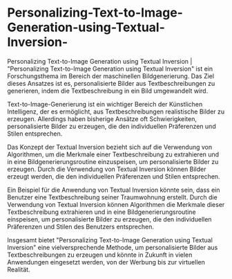 # Personalizing-Text-to-Image-Generation-using-Textual-Inversion-
Personalizing Text-to-Image Generation using Textual Inversion |
"Personalizing Text-to-Image Generation using Textual Inversion" ist ein Forschungsthema im Bereich der maschinellen Bildgenerierung. Das Ziel dieses Ansatzes ist es, personalisierte Bilder aus Textbeschreibungen zu generieren, indem die Textbeschreibung in ein Bild umgewandelt wird.

Text-to-Image-Generierung ist ein wichtiger Bereich der Künstlichen Intelligenz, der es ermöglicht, aus Textbeschreibungen realistische Bilder zu erzeugen. Allerdings haben bisherige Ansätze oft Schwierigkeiten, personalisierte Bilder zu erzeugen, die den individuellen Präferenzen und Stilen entsprechen.

Das Konzept der Textual Inversion bezieht sich auf die Verwendung von Algorithmen, um die Merkmale einer Textbeschreibung zu extrahieren und in eine Bildgenerierungsroutine einzuspeisen, um personalisierte Bilder zu erzeugen. Durch die Verwendung von Textual Inversion können Bilder erzeugt werden, die den individuellen Präferenzen und Stilen entsprechen.

Ein Beispiel für die Anwendung von Textual Inversion könnte sein, dass ein Benutzer eine Textbeschreibung seiner Traumwohnung erstellt. Durch die Verwendung von Textual Inversion können Algorithmen die Merkmale dieser Textbeschreibung extrahieren und in eine Bildgenerierungsroutine einspeisen, um personalisierte Bilder zu erzeugen, die den individuellen Präferenzen und Stilen des Benutzers entsprechen.

Insgesamt bietet "Personalizing Text-to-Image Generation using Textual Inversion" eine vielversprechende Methode, um personalisierte Bilder aus Textbeschreibungen zu erzeugen und könnte in Zukunft in vielen Anwendungen eingesetzt werden, von der Werbung bis zur virtuellen Realität.
